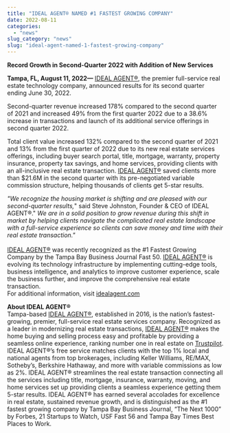 ```yaml
---
title: "IDEAL AGENT® NAMED #1 FASTEST GROWING COMPANY"
date: 2022-08-11
categories: 
  - "news"
slug_category: "news"
slug: "ideal-agent-named-1-fastest-growing-company"
---
```


__Record Growth in Second-Quarter 2022 with Addition of New Services__

**Tampa, FL, **August 11, 2022**—** [IDEAL AGENT®](http://idealagent.com/?source=pr), the premier full-service real estate technology company, announced results for its second quarter ending June 30, 2022. 
  
Second-quarter revenue increased 178% compared to the second quarter of 2021 and increased 49% from the first quarter 2022 due to a 38.6% increase in transactions and launch of its additional service offerings in second quarter 2022.   
  
Total client value increased 132% compared to the second quarter of 2021 and 13% from the first quarter of 2022 due to its new real estate services offerings, including buyer search portal, title, mortgage, warranty, property insurance, property tax savings, and home services, providing clients with an all-inclusive real estate transaction. [I](http://idealagent.com/?source=pr)[DEAL AGENT®](http://idealagent.com/?source=pr) saved clients more than $21.6M in the second quarter with its pre-negotiated variable commission structure, helping thousands of clients get 5-star results.  
  
_"We recognize the housing market is shifting and are pleased with our second-quarter results,_" said Steve Johnston, Founder & CEO of IDEAL AGENT®." _We are in a solid position to grow revenue during this shift in market by helping clients navigate the complicated real estate landscape with a full-service experience so clients can save money and time with their real estate transaction."_  
[  
IDEAL AGENT®](http://idealagent.com/?source=pr) was recently recognized as the #1 Fastest Growing Company by the Tampa Bay Business Journal Fast 50. [IDEAL AGENT®](http://idealagent.com/?source=pr) is evolving its technology infrastructure by implementing cutting-edge tools, business intelligence, and analytics to improve customer experience, scale the business further, and improve the comprehensive real estate transaction.  
For additional information, visit [idealagent.com](http://idealagent.com/?source=pr)  
  
**About IDEAL AGENT®**  
Tampa-based [IDEAL AGENT®](http://idealagent.com/?source=pr), established in 2016, is the nation’s fastest-growing, premier, full-service real estate services company. Recognized as a leader in modernizing real estate transactions, [IDEAL AGENT®](http://idealagent.com/?source=pr) makes the home buying and selling process easy and profitable by providing a seamless online experience, ranking number one in real estate on [Trustpilot](https://www.trustpilot.com/review/idealagent.com). IDEAL AGENT®’s free service matches clients with the top 1% local and national agents from top brokerages, including Keller Williams, RE/MAX, Sotheby’s, Berkshire Hathaway, and more with variable commissions as low as 2%. IDEAL AGENT® streamlines the real estate transaction connecting all the services including title, mortgage, insurance, warranty, moving, and home services set up providing clients a seamless experience getting them 5-star results. IDEAL AGENT® has earned several accolades for excellence in real estate, sustained revenue growth, and is distinguished as the #1 fastest growing company by Tampa Bay Business Journal, “The Next 1000” by Forbes, 21 Startups to Watch, USF Fast 56 and Tampa Bay Times Best Places to Work.  

###
